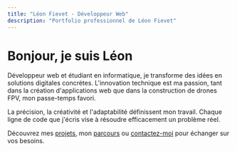 ```yaml
---
title: "Léon Fievet - Développeur Web"
description: "Portfolio professionnel de Léon Fievet"
---
```


# Bonjour, je suis Léon

Développeur web et étudiant en informatique, je transforme des idées en solutions digitales concrètes. L'innovation technique est ma passion, tant dans la création d'applications web que dans la construction de drones FPV, mon passe-temps favori.

La précision, la créativité et l'adaptabilité définissent mon travail. Chaque ligne de code que j'écris vise à résoudre efficacement un problème réel.

Découvrez mes [projets](/projets), mon [parcours](/formation) ou [contactez-moi](/contact) pour échanger sur vos besoins.
